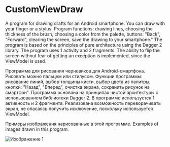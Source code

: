 # CustomViewDraw

A program for drawing drafts for an Android smartphone. You can draw with your finger or a stylus. Program functions: drawing lines, choosing the thickness of the brush, choosing a color from the palette, buttons: "Back", "Forward", clearing the screen, save the drawing to your smartphone."
The program is based on the principles of pure architecture using the Dagger 2 library.
The program uses 1 activity and 2 fragments. The ability to flip the screen without fear of getting an exception is implemented, since the ViewModel is used.

  Программа для рисования черновиков для Android-смартфона. Рисовать можно пальцем или стилусом. Функции программы: рисование линий, выбор толщины кисти, выбор цвета из палитры, кнопки: "Назад", "Вперед", очистка экрана,  сохранить рисунок на смартфон".
Программа основана на принципах чистой архитектуры с использованием библиотеки Dagger 2.
В программе используется 1 активность и 2 фрагмента. Реализована возможность переворачивать экран, не опасаясь получить исключение, поскольку используется ViewModel.


Примеры изображения нарисованные в этой программе. 
Examples of images drawn in this program.

![Изображение 1](https://github.com/SychevDenis/CustomPaintedView/assets/97845242/e2e85933-e382-4494-8976-2d19301888c0)
